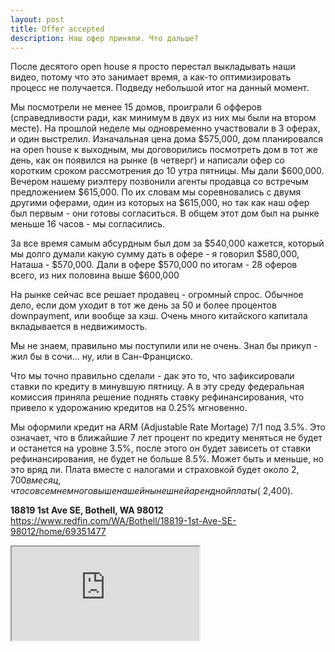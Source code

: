 ```yaml
---
layout: post
title: Offer accepted
description: Наш офер приняли. Что дальше?
---
```


После десятого open house я просто перестал выкладывать наши видео, 
потому что это занимает время, а как-то оптимизировать процесс не 
получается. Подведу небольшой итог на данный момент.

Мы посмотрели не менее 15 домов, проиграли 6 офферов (справедливости ради,
как минимум в двух из них мы были на втором месте). На прошлой неделе мы
одновременно участвовали в 3 оферах, и один выстрелил. Изначальная цена дома
$575,000, дом планировался на open house к выходным, мы договорились 
посмотреть дом в тот же день, как он появился на рынке (в четверг) и
написали офер со коротким сроком рассмотрения до 10 утра пятницы. Мы дали $600,000.
Вечером нашему риэлтеру позвонили агенты продавца со встречым предложением
$615,000. По их словам мы соревновались с двумя другими оферами, один из которых
на $615,000, но так как наш офер был первым - они готовы согласиться. 
В общем этот дом был на рынке меньше 16 часов - мы согласились.

За все время самым абсурдным был дом за $540,000 кажется, который
мы долго думали какую сумму дать в офере - я говорил $580,000, Наташа -
$570,000. Дали в офере $570,000 по итогам - 28 оферов всего, из них половина
выше $600,000

На рынке сейчас все решает продавец - огромный спрос. Обычное дело, если
дом уходит в тот же день за 50 и более процентов downpayment, или вообще за кэш.
Очень много китайского капитала вкладывается в недвижимость.

Мы не знаем, правильно мы поступили или не очень. Знал бы прикуп - жил бы в
сочи... ну, или в Сан-Франциско.

Что мы точно правильно сделали - дак это то, что зафиксировали ставки по
кредиту в минувшую пятницу. А в эту среду федеральная комиссия приняла
решение поднять ставку рефинансирования, что привело к удорожанию кредитов на 0.25% 
мгновенно.

Мы оформили кредит на ARM (Adjustable Rate Mortage) 7/1 под 3.5%. 
Это означает, что в ближайшие 7 лет процент по кредиту меняться не будет
и останется на уровне 3.5%, после этого он будет зависеть от ставки
рефинансирования, не будет не больше 8.5%. Может быть и меньше, но это вряд ли.
Плата вместе с налогами и страховкой будет около $2,700 в месяц, что 
совсем немного выше нашей нынешней арендной платы (~$2,400).


**18819 1st Ave SE, Bothell, WA 98012**
<https://www.redfin.com/WA/Bothell/18819-1st-Ave-SE-98012/home/69351477>

<div class="embed-responsive embed-responsive-16by9">
  <iframe class="embed-responsive-item" src="https://www.youtube.com/embed/4Z2a399iP4E"></iframe>
</div>
